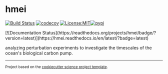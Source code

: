 hmei
==============================
[![Build Status](https://github.com/evazhu22/hmei/workflows/Tests/badge.svg)](https://github.com/evazhu22/hmei/actions)
[![codecov](https://codecov.io/gh/evazhu22/hmei/branch/main/graph/badge.svg)](https://codecov.io/gh/evazhu22/hmei)
[![License:MIT](https://img.shields.io/badge/License-MIT-lightgray.svg?style=flt-square)](https://opensource.org/licenses/MIT)[![pypi](https://img.shields.io/pypi/v/hmei.svg)](https://pypi.org/project/hmei)
<!-- [![conda-forge](https://img.shields.io/conda/dn/conda-forge/hmei?label=conda-forge)](https://anaconda.org/conda-forge/hmei) -->[![Documentation Status](https://readthedocs.org/projects/hmei/badge/?version=latest)](https://hmei.readthedocs.io/en/latest/?badge=latest)


analyzing perturbation experiments to investigate the timescales of the ocean's biological carbon pump.

--------

<p><small>Project based on the <a target="_blank" href="https://github.com/jbusecke/cookiecutter-science-project">cookiecutter science project template</a>.</small></p>
